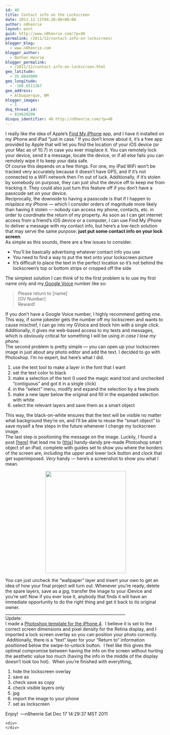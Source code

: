 ```yaml
---
id: 40
title: Contact info on the Lockscreen
date: 2011-12-11T04:30:00+00:00
author: n8henrie
layout: post
guid: http://www.n8henrie.com/?p=40
permalink: /2011/12/contact-info-on-lockscreen/
blogger_blog:
  - www.n8henrie.com
blogger_author:
  - Nathan Henrie
blogger_permalink:
  - /2011/12/contact-info-on-lockscreen.html
geo_latitude:
  - 35.0844909
geo_longitude:
  - -106.6511367
geo_address:
  - Albuquerque, NM
blogger_images:
  - 1
dsq_thread_id:
  - 819620200
disqus_identifier: 40 http://n8henrie.com/?p=40
---
```

<div>
  I really like the idea of Apple’s <a href="http://itunes.apple.com/us/app/find-my-iphone/id376101648?mt=8&at=10l5H6">Find My iPhone</a> app, and I have it installed on my iPhone and <span>iPad</span> “just in case.” If you don’t know about it, it’s a free app provided by Apple that will let you find the location of your <span>iOS</span> device (or your Mac as of 10.7) in case you ever misplace it. You can remotely lock your device, send it a message, locate the device, or if all else fails you can remotely wipe it to keep your data safe.
</div>

<div>
</div>

<div>
  Of course this depends on a few things. For one, my <span>iPad</span> <span>WiFi</span> won’t be tracked very accurately because it doesn’t have GPS, and if it’s not connected to a <span>WiFi</span> network then I’m out of luck. Additionally, if it’s stolen by somebody on purpose, they can just shut the device off to keep me from tracking it. They could also just turn this feature off if you don’t have a <span>passcode</span> set on your device.
</div>

<div>
</div>

<div>
  Reciprocally, the downside to having a <span>passcode</span> is that if I happen to <i>misplace</i> my iPhone — which I consider orders of magnitude more likely than having it stolen — nobody can access my phone, contacts, etc. in order to coordinate the return of my property. As soon as I can get <span>internet</span> access from a friend’s <span>iOS</span> device or a computer, I can use Find My iPhone to deliver a message with my contact info, but here’s a low-tech solution that may serve the same purpose: <b>just put some contact info on your lock screen</b>.
</div>

<div>
</div>

<div>
  As simple as this sounds, there are a few issues to consider.
</div>

<div>
  <ul>
    <li>
      You’ll be basically advertising whatever contact info you use
    </li>
    <li>
      You need to find a way to put the text onto your <span>lockscreen</span> picture
    </li>
    <li>
      It’s difficult to place the text in the perfect location so it’s not behind the <span>lockscreen’s</span> top or bottom strips or cropped off the side
    </li>
  </ul>
</div>

<div>
  The simplest solution I can think of to the first problem is to use my first name only and my<a href="https://accounts.google.com/ServiceLogin?service=grandcentral&passive=1209600&continue=https://www.google.com/voice&followup=https://www.google.com/voice&ltmpl=open"> Google Voice</a> number like so:
</div>

<div>
  <blockquote>
    Please return to [name]<br />[GV Number]<br />Reward!</p>
  </blockquote>
</div>

<div>
</div>

<div>
  If you don’t have a Google Voice number, I highly recommend getting one. This way, if some jokester gets the number off my lockscreen and wants to cause mischief, I can go into my GVoice and block him with a single click. Additionally, it gives me web-based access to my texts and messages, which is obviously critical for something I will be using <i>in case I lose my phone</i>.
</div>

<div>
</div>

<div>
  The second problem is pretty simple — you can open up your lockscreen image in just about any photo editor and add the text. I decided to go with Photoshop. I’m no expert, but here’s what I did.
</div>

<div>
  <ol>
    <li>
      use the text tool to make a layer in the font that I want
    </li>
    <li>
      set the text color to black
    </li>
    <li>
      make a selection of the text (I used the magic wand tool and unchecked “contiguous” and got it in a single click)
    </li>
    <li>
      in the “select” menu, modify and expand the selection by a few pixels
    </li>
    <li>
      make a new layer below the original and fill in the expanded selection with white
    </li>
    <li>
      select the relevant layers and save them as a smart object
    </li>
  </ol>
</div>

<div>
</div>

<div>
  This way, the black-on-white ensures that the text will be visible no matter what background they’re on, and I’ll be able to reuse the “smart object” to save myself a few steps in the future whenever I change my lockscreen image.
</div>

<div>
</div>

<div>
  The last step is positioning the message on the image. Luckily, I found a post [<a href="http://www.intridea.com/blog/2010/4/7/ipad-wallpaper-photoshop-template">here</a>] that lead me to [<a href="http://cl.ly/2t3l2a0T3x0S1F2b3x3x">this</a>] handy-dandy pre-made Photoshop smart object of an iPad, complete with guides set to show you where the borders of the screen are, including the upper and lower lock button and clock that get superimposed. <i>Very</i> handy — here’s a screenshot to show you what I mean.</p> 
  
  <div style="clear: both; text-align: center;">
    <a href="{{ site.url }}/uploads/2012/09/ScreenShot2011-12-10at9.32.52PM.jpg" style="margin-left: 1em; margin-right: 1em;"><img border="0" height="320" src="{{ site.url }}/uploads/2012/09/ScreenShot2011-12-10at9.32.52PM.jpg" width="253" /></a>
  </div>
  
  <p>
    You can just uncheck the “wallpaper” layer and insert your own to get an idea of how your final project will turn out. Whenever you’re ready, delete the spare layers, save as a jpg, transfer the image to your iDevice and you’re set! Now if you ever lose it, anybody that finds it will have an immediate opportunity to do the right thing and get it back to its original owner.<br />___________________________________________________________<br />Update: <br />I made a <a href="http://cl.ly/1P213T1T25371q3D300I" target="_blank">Photoshop template for the iPhone 4</a>.  I believe it is set to the correct screen dimensions and pixel density for the Retina display, and I imported a lock screen overlay so you can position your photo correctly.  Additionally, there is a “text” layer for your “Return to” information positioned below the swipe-to-unlock button.  I feel like this gives the optimal compromise between having the info on the screen without hurting the aesthetic value too much (having the info in the middle of the display doesn’t look too hot).  When you’re finished with everything,
  </p>
  
  <ol>
    <li>
      hide the lockscreen overlay
    </li>
    <li>
      save as
    </li>
    <li>
      check save as copy
    </li>
    <li>
      check visible layers only
    </li>
    <li>
      jpg
    </li>
    <li>
      import the image to your phone
    </li>
    <li>
      set as lockscreen
    </li>
  </ol>
  
  <p>
    Enjoy!  —n8henrie Sat Dec 17 14:29:37 MST 2011 </div> 
    
    <div>
    </div>